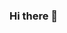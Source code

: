 ### Hi there 👋

<!--


- 🔭 I’m currently working on 'Myself'.
- 🌱 I’m currently studying at Government Engineering College Barton Hill, Thiruvananthapuram.
- 👯 I’m looking to collaborate on collective learning of C Program with like-minded enthusiasts.
- 🤔 I’m looking for help in getting a worthy opening to my Graduation.
- 💬 Ask me anything and I am accountable to answer everything I know.
- 📫 How to reach me: gmail(abhiramkovilakam123@gmail.com)
- 😄 Pronouns: He/Him
- ⚡ Fun fact: Dark Matter is a Hypothesis........LOL😂
-->
